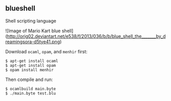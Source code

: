 ## blueshell
Shell scripting language

![Image of Mario Kart blue shell]
(http://orig02.deviantart.net/e538/f/2013/036/b/b/blue_shell_the_______by_dreamingsora-d5tye41.png)

Download `ocaml`, `opam`, and `menhir` first:

    $ apt-get install ocaml
    $ apt-get install opam
    $ opam install menhir

Then compile and run:

    $ ocamlbuild main.byte
    $ ./main.byte test.blu

